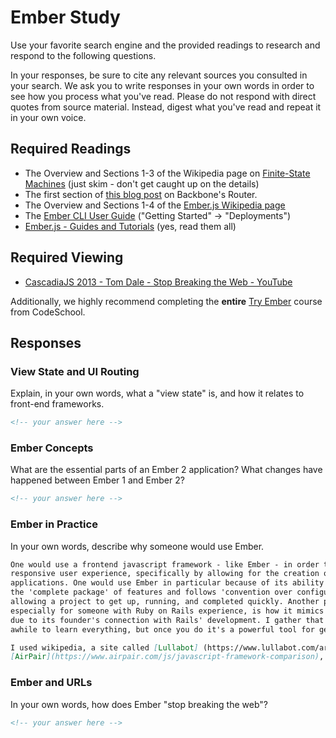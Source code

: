 # Ember Study

Use your favorite search engine and the provided readings to research and
respond to the following questions.

In your responses, be sure to cite any relevant sources you consulted in your
search. We ask you to write responses in your own words in order to see how you
process what you've read. Please do not respond with direct quotes from source
material. Instead, digest what you've read and repeat it in your own voice.

## Required Readings

-   The Overview and Sections 1-3 of the Wikipedia page on [Finite-State Machines](https://en.wikipedia.org/wiki/Finite-state_machine)
    (just skim - don't get caught up on the details)
-   The first section of [this blog post](http://pragmatic-backbone.com/routing-and-controllers) on
    Backbone's Router.
-   The Overview and Sections 1-4 of the [Ember.js Wikipedia page](https://en.wikipedia.org/wiki/Ember.js)
-   The [Ember CLI User Guide](http://ember-cli.com/user-guide/)
    ("Getting Started" -> "Deployments")
-   [Ember.js - Guides and Tutorials](https://guides.emberjs.com/v2.4.0/) (yes,
    read them all)

## Required Viewing

-   [CascadiaJS 2013 - Tom Dale - Stop Breaking the Web - YouTube](https://www.youtube.com/watch?v=BQ6at0addi4)

Additionally, we highly recommend completing the **entire** [Try
Ember](https://www.codeschool.com/courses/try-ember) course from CodeSchool.

## Responses

### View State and UI Routing

Explain, in your own words, what a "view state" is, and how it relates to
 front-end frameworks.

```md
<!-- your answer here -->
```

### Ember Concepts

What are the essential parts of an Ember 2 application?
What changes have happened between Ember 1 and Ember 2?

```md
<!-- your answer here -->
```

### Ember in Practice

In your own words, describe why someone would use Ember.

```md
One would use a frontend javascript framework - like Ember - in order to provide a more
responsive user experience, specifically by allowing for the creation of single-page
applications. One would use Ember in particular because of its ability to provide
the 'complete package' of features and follows 'convention over configuration',
allowing a project to get up, running, and completed quickly. Another perk,
especially for someone with Ruby on Rails experience, is how it mimics Rails
due to its founder's connection with Rails' development. I gather that it takes
awhile to learn everything, but once you do it's a powerful tool for getting a job done well.

I used wikipedia, a site called [Lullabot] (https://www.lullabot.com/articles/choosing-the-right-javascript-framework-for-the-job),
[AirPair](https://www.airpair.com/js/javascript-framework-comparison), and the two readings as my sources.
```

### Ember and URLs

In your own words, how does Ember "stop breaking the web"?

```md
<!-- your answer here -->
```
